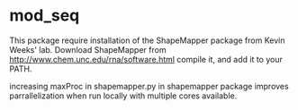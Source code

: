 # mod_seq
This package require installation of the ShapeMapper package from Kevin Weeks' lab.
Download ShapeMapper from http://www.chem.unc.edu/rna/software.html compile it, and add it to your PATH.

increasing maxProc in shapemapper.py in shapemapper package improves parrallelization when run locally with multiple
cores available.